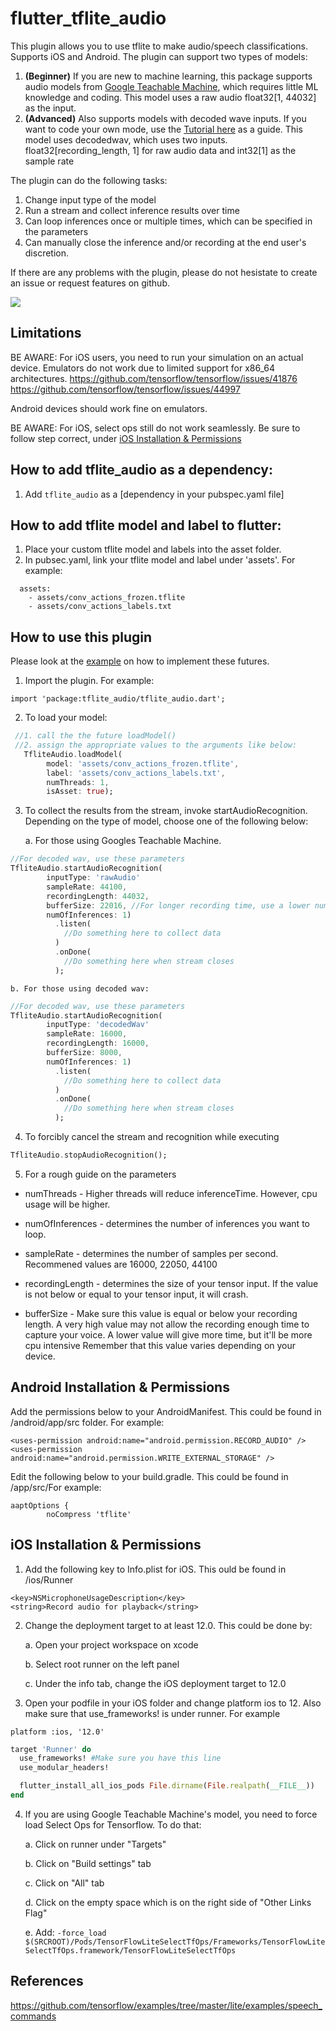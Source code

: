 # flutter_tflite_audio

This plugin allows you to use tflite to make audio/speech classifications. Supports iOS and Android. The plugin can support two types of models:

1. **(Beginner)** If you are new to machine learning, this package supports audio models from [Google Teachable Machine](https://teachablemachine.withgoogle.com/train/audio), which requires little ML knowledge and coding. This model uses a raw audio  float32[1, 44032] as the input.
2. **(Advanced)** Also supports models with decoded wave inputs. If you want to code your own mode, use the [Tutorial here](https://www.tensorflow.org/tutorials/audio/simple_audio) as a guide. This model uses decodedwav, which uses two inputs. float32[recording_length, 1] for raw audio data and int32[1] as the sample rate


The plugin can do the following tasks:

1. Change input type of the model
2. Run a stream and collect inference results over time
3. Can loop inferences once or multiple times, which can be specified in the parameters
4. Can manually close the inference and/or recording at the end user's discretion.

If there are any problems with the plugin, please do not hesistate to create an issue or request features on github.

![](audio_recognition_example.jpg)


## Limitations

BE AWARE: For iOS users, you need to run your simulation on an actual device. Emulators do not work due to limited support for x86_64 architectures.
https://github.com/tensorflow/tensorflow/issues/41876
https://github.com/tensorflow/tensorflow/issues/44997

Android devices should work fine on emulators.

BE AWARE: For iOS, select ops still do not work seamlessly. Be sure to follow step correct, under [iOS Installation & Permissions](https://github.com/Caldarie/flutter_tflite_audio/tree/feature/google_teachable_machine_compatability#ios-installation--permissions)


## How to add tflite_audio as a dependency:
1. Add `tflite_audio` as a [dependency in your pubspec.yaml file]


## How to add tflite model and label to flutter:
1. Place your custom tflite model and labels into the asset folder. 
2. In pubsec.yaml, link your tflite model and label under 'assets'. For example:

```
  assets:
    - assets/conv_actions_frozen.tflite
    - assets/conv_actions_labels.txt

```

## How to use this plugin
Please look at the [example](https://github.com/Caldarie/flutter_tflite_audio/tree/master/example) on how to implement these futures.


1. Import the plugin. For example:

```
import 'package:tflite_audio/tflite_audio.dart';
```


2. To load your model:


```dart
 //1. call the the future loadModel()
 //2. assign the appropriate values to the arguments like below:
   TfliteAudio.loadModel(
        model: 'assets/conv_actions_frozen.tflite',
        label: 'assets/conv_actions_labels.txt',
        numThreads: 1,
        isAsset: true);
```


3. To collect the results from the stream, invoke startAudioRecognition. Depending on the type of model, choose one of the following below:

    a. For those using Googles Teachable Machine.

```dart
//For decoded wav, use these parameters
TfliteAudio.startAudioRecognition(
        inputType: 'rawAudio'
        sampleRate: 44100, 
        recordingLength: 44032, 
        bufferSize: 22016, //For longer recording time, use a lower number
        numOfInferences: 1)
          .listen(
            //Do something here to collect data
          )
          .onDone(
            //Do something here when stream closes
          );
```

    b. For those using decoded wav:

```dart
//For decoded wav, use these parameters
TfliteAudio.startAudioRecognition(
        inputType: 'decodedWav'
        sampleRate: 16000, 
        recordingLength: 16000, 
        bufferSize: 8000,
        numOfInferences: 1)
          .listen(
            //Do something here to collect data
          )
          .onDone(
            //Do something here when stream closes
          );
```

4. To forcibly cancel the stream and recognition while executing

```dart
TfliteAudio.stopAudioRecognition();
```

5. For a rough guide on the parameters
  
  * numThreads -  Higher threads will reduce inferenceTime. However, cpu usage will be higher.
  
  * numOfInferences - determines the number of inferences you want to loop.

  * sampleRate - determines the number of samples per second. Recommened values are 16000, 22050, 44100

  * recordingLength - determines the size of your tensor input. If the value is not below or equal to your tensor input, it will crash.

  * bufferSize - Make sure this value is equal or below your recording length. A very high value may not allow the recording enough time to capture your voice. A lower value will give more time, but it'll be more cpu intensive Remember that this value varies depending on your device.
    


## Android Installation & Permissions
Add the permissions below to your AndroidManifest. This could be found in  <YourApp>/android/app/src folder. For example:

```
<uses-permission android:name="android.permission.RECORD_AUDIO" />
<uses-permission android:name="android.permission.WRITE_EXTERNAL_STORAGE" />
```

Edit the following below to your build.gradle. This could be found in <YourApp>/app/src/For example:

```
aaptOptions {
        noCompress 'tflite'
```

## iOS Installation & Permissions
1. Add the following key to Info.plist for iOS. This ould be found in <YourApp>/ios/Runner
```
<key>NSMicrophoneUsageDescription</key>
<string>Record audio for playback</string>
```

2. Change the deployment target to at least 12.0. This could be done by:

    a. Open your project workspace on xcode
  
    b. Select root runner on the left panel
  
    c. Under the info tab, change the iOS deployment target to 12.0
    

3. Open your podfile in your iOS folder and change platform ios to 12. Also make sure that use_frameworks! is under runner. For example

```
platform :ios, '12.0'
```

```ruby
target 'Runner' do
  use_frameworks! #Make sure you have this line
  use_modular_headers!

  flutter_install_all_ios_pods File.dirname(File.realpath(__FILE__))
end
```

4. If you are using Google Teachable Machine's model, you need to force load Select Ops for Tensorflow. To do that:

    a. Click on runner under "Targets"
  
    b. Click on "Build settings" tab

    c. Click on "All" tab

    d. Click on the empty space which is on the right side of "Other Links Flag"

    e. Add: `-force_load $(SRCROOT)/Pods/TensorFlowLiteSelectTfOps/Frameworks/TensorFlowLiteSelectTfOps.framework/TensorFlowLiteSelectTfOps`

## References

https://github.com/tensorflow/examples/tree/master/lite/examples/speech_commands

